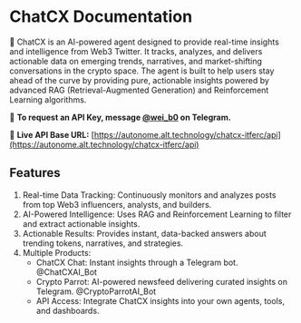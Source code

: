 # ChatCX Documentation

🚀 ChatCX is an AI-powered agent designed to provide real-time insights and intelligence from Web3 Twitter. It tracks, analyzes, and delivers actionable data on emerging trends, narratives, and market-shifting conversations in the crypto space. The agent is built to help users stay ahead of the curve by providing pure, actionable insights powered by advanced RAG (Retrieval-Augmented Generation) and Reinforcement Learning algorithms.

📩 **To request an API Key, message [@wei_b0](https://t.me/wei_b0) on Telegram.**

🔗 **Live API Base URL:** [https://autonome.alt.technology/chatcx-itferc/api](https://autonome.alt.technology/chatcx-itferc/api)

## Features

1. Real-time Data Tracking: Continuously monitors and analyzes posts from top Web3 influencers, analysts, and builders.
2. AI-Powered Intelligence: Uses RAG and Reinforcement Learning to filter and extract actionable insights.
3. Actionable Results: Provides instant, data-backed answers about trending tokens, narratives, and strategies.
4. Multiple Products:
   - ChatCX Chat: Instant insights through a Telegram bot. @ChatCXAI_Bot​
   - Crypto Parrot: AI-powered newsfeed delivering curated insights on Telegram. @CryptoParrotAI_Bot​
   - API Access: Integrate ChatCX insights into your own agents, tools, and dashboards.
